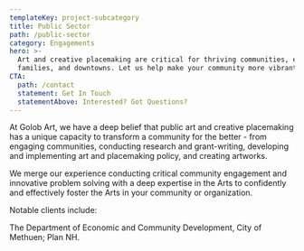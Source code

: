 ```yaml
---
templateKey: project-subcategory
title: Public Sector
path: /public-sector
category: Engagements
hero: >-
  Art and creative placemaking are critical for thriving communities, economies,
  families, and downtowns. Let us help make your community more vibrant. 
CTA:
  path: /contact
  statement: Get In Touch
  statementAbove: Interested? Got Questions?
---
```

At Golob Art, we have a deep belief that public art and creative placemaking has a unique capacity to transform a community for the better - from engaging communities, conducting research and grant-writing, developing and implementing art and placemaking policy, and creating artworks.

We merge our experience conducting critical community engagement and innovative problem solving with a deep expertise in the Arts to confidently and effectively foster the Arts in your community or organization. 

Notable clients include:

The Department of Economic and Community Development, City of Methuen; Plan NH.
